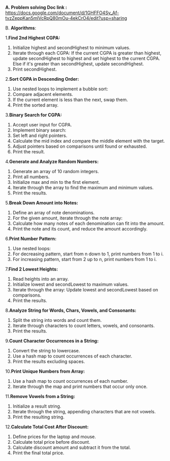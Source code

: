 

**A. Problem solving Doc link :** https://docs.google.com/document/d/1GHFFO4Sy_Af-tvzZeppKan5mlVcRpQ80mOu-4ekCrO4/edit?usp=sharing





B. ****Algorithms****:

1.**Find 2nd Highest CGPA:**

1. Initialize highest and secondHighest to minimum values.
2. Iterate through each CGPA:
   If the current CGPA is greater than highest, update secondHighest to highest and set highest to the current CGPA.
   Else if it's greater than secondHighest, update secondHighest.
3. Print secondHighest.


2.**Sort CGPA in Descending Order:**

1. Use nested loops to implement a bubble sort:
2. Compare adjacent elements.
3. If the current element is less than the next, swap them.
4. Print the sorted array.


3.**Binary Search for CGPA:**

1. Accept user input for CGPA.
2. Implement binary search:
3. Set left and right pointers.
4. Calculate the mid index and compare the middle element with the target.
5. Adjust pointers based on comparisons until found or exhausted.
6. Print the result.


4.**Generate and Analyze Random Numbers:**

1. Generate an array of 10 random integers.
2. Print all numbers.
3. Initialize max and min to the first element.
4. Iterate through the array to find the maximum and minimum values.
5. Print the results.


5.**Break Down Amount into Notes:**

1. Define an array of note denominations.
2. For the given amount, iterate through the note array:
3. Calculate how many notes of each denomination can fit into the amount.
4. Print the note and its count, and reduce the amount accordingly.


6.**Print Number Pattern:**

1. Use nested loops:
2. For decreasing pattern, start from n down to 1, print numbers from 1 to i.
3. For increasing pattern, start from 2 up to n, print numbers from 1 to i.


7.**Find 2 Lowest Heights:**

1. Read heights into an array.
2. Initialize lowest and secondLowest to maximum values.
3. Iterate through the array:
Update lowest and secondLowest based on comparisons.
4. Print the results.


8.**Analyze String for Words, Chars, Vowels, and Consonants:**

1. Split the string into words and count them.
2. Iterate through characters to count letters, vowels, and consonants.
3. Print the results.


9.**Count Character Occurrences in a String:**

1. Convert the string to lowercase.
2. Use a hash map to count occurrences of each character.
3. Print the results excluding spaces.


10.**Print Unique Numbers from Array:**

1. Use a hash map to count occurrences of each number.
2. Iterate through the map and print numbers that occur only once.



11.**Remove Vowels from a String:**

1. Initialize a result string.
2. Iterate through the string, appending characters that are not vowels.
3. Print the resulting string.


12.**Calculate Total Cost After Discount:**

1. Define prices for the laptop and mouse.
2. Calculate total price before discount.
3. Calculate discount amount and subtract it from the total.
4. Print the final total price.







